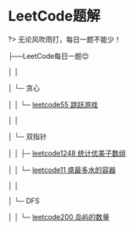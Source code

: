 # LeetCode题解

?> 无论风吹雨打，每日一题不能少！



├──LeetCode每日一题😊

│ │

│ └─ 贪心

│ │ └─ [leetcode55 跳跃游戏](/notes/数据结构与算法/leetcode/55)

│ │ 

│ └─ 双指针

│ │ ├─ [leetcode1248 统计优美子数组](/notes/数据结构与算法/leetcode/1248)

│ │ └─ [leetcode11 盛最多水的容器](/notes/数据结构与算法/leetcode/11)

│ │

│ └─ DFS

│ │ └─ [leetcode200 岛屿的数量](/notes/数据结构与算法/leetcode/200)
